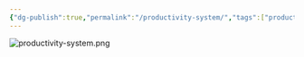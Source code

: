 ```yaml
---
{"dg-publish":true,"permalink":"/productivity-system/","tags":["productivity"]}
---
```


![productivity-system.png](/img/user/productivity-system.png)
